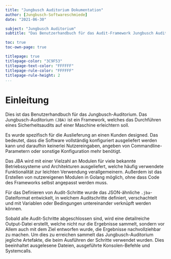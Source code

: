 ```yaml
---
title: "Jungbusch Auditorium Dokumentation"
author: [Jungbusch-Softwareschmiede]
date: "2021-06-30"

subject: "Jungbusch Auditorium"
subtitle: "Das Benutzerhandbuch für das Audit-Framework Jungbusch Auditorium"

toc: true
toc-own-page: true

titlepage: true
titlepage-color: "3C9F53"
titlepage-text-color: "FFFFFF"
titlepage-rule-color: "FFFFFF"
titlepage-rule-height: 2
...
```


# Einleitung

Dies ist das Benutzerhandbuch für das Jungbusch-Auditorium.
Das Jungbusch-Auditorium `(JBA)` ist ein Framework, welches das Durchführen eines Sicherheitsaudits auf einer Maschine erleichtern soll. 

Es wurde spezifisch für die Auslieferung an einen Kunden designed. Das bedeutet, dass die Software vollständig konfiguriert ausgeliefert werden kann und daraufhin keinerlei Nutzereingaben, angeben von Commandline-Parametern oder sonstige Konfiguration mehr benötigt. 

Das JBA wird mit einer Vielzahl an Modulen für viele bekannte Betriebssysteme und Architekturen ausgeliefert, welche häufig verwendete Funktionalität zur leichten Verwendung verallgemeinern. Außerdem ist das Erstellen von nutzereigenen Modulen in Golang möglich, ohne dass Code des Frameworks selbst angepasst werden muss.

Für das Definieren von Audit-Schritte wurde das JSON-ähnliche `.jba`-Dateiformat entwickelt, in welchem Auditschritte definiert, verschachtelt und mit Variablen oder Bedingungen untereinander verknüpft werden können. 

Sobald alle Audit-Schritte abgeschlossen sind, wird eine detailreiche Output-Datei erstellt, welche nicht nur die Ergebnisse sammelt, sondern vor Allem auch mit dem Ziel entworfen wurde, die Ergebnisse nachvollziehbar zu machen. Um dies zu erreichen sammelt das Jungbusch-Auditorium jegliche Artefakte, die beim Ausführen der Schritte verwendet wurden. Dies beeinhaltet ausgelesene Dateien, ausgeführte Konsolen-Befehle und Systemcalls.

